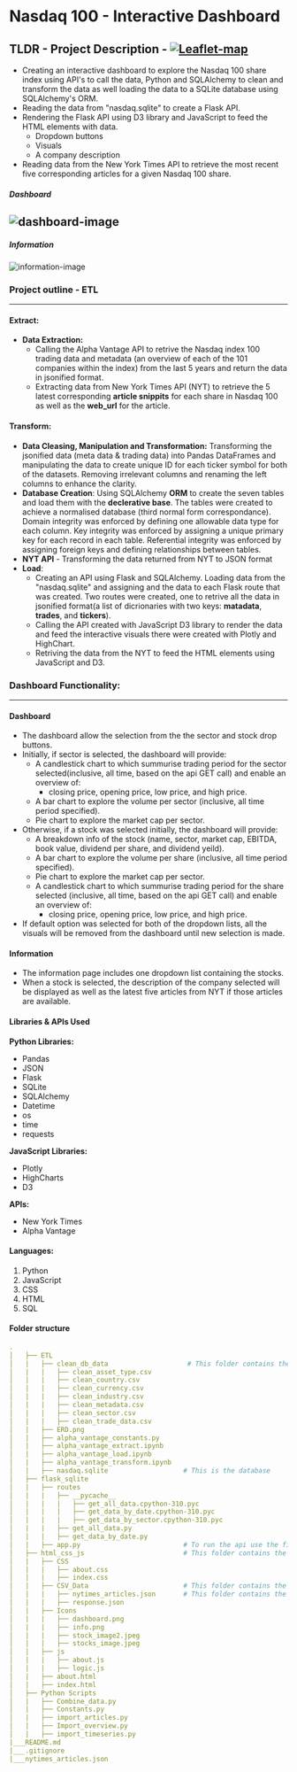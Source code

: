 # Nasdaq 100 - Interactive Dashboard
## TLDR - Project Description - [![Leaflet-map](https://img.shields.io/badge/Dashboard-Presentation-black?style=flat&logo=atandt)](https://kokolipa.github.io/leaflet-challenge/) 
* Creating an interactive dashboard to explore the Nasdaq 100 share index using API's to call the data, Python and SQLAlchemy to clean and transform the data as well loading the data to a SQLite database using SQLAlchemy's ORM.
* Reading the data from "nasdaq.sqlite" to create a Flask API.
* Rendering the Flask API using D3 library and JavaScript to feed the HTML elements with data.
    * Dropdown buttons
    * Visuals 
    * A company description
* Reading data from the New York Times API to retrieve the most recent five corresponding articles for a given Nasdaq 100 share. 

##### Dashboard
![dashboard-image](https://github.com/Kokolipa/Nasdaq_100/blob/main/Dashboard_images/dashboard.png)
----------------------------------------------------------------
##### Information
![information-image](https://github.com/Kokolipa/Nasdaq_100/blob/main/Dashboard_images/information.png)


<!-- TODO => Add the ETL Image HERE -->
### Project outline - ETL 
----------------------------------------------------------------
#### Extract: 
* **Data Extraction:** 
    * Calling the Alpha Vantage API to retrive the Nasdaq index 100 trading data and metadata (an overview of each of the 101 companies within  the index) from the last 5 years and return the data in jsonified format. 
    * Extracting data from New York Times API (NYT) to retrieve the 5 latest corresponding **article snippits** for each share in Nasdaq 100 as well as the **web_url** for the article.
#### Transform: 
* **Data Cleasing, Manipulation and Transformation:** Transforming the jsonified data (meta data & trading data) into Pandas DataFrames and manipulating the data to create unique ID for each ticker symbol for both of the datasets. Removing irrelevant columns and renaming the left columns to enhance the clarity.
* **Database Creation**: Using SQLAlchemy **ORM** to create the seven tables and load them with the **declerative base**. The tables were created to achieve a normalised database (third normal form correspondance). Domain integrity was enforced by defining one allowable data type for each column. Key integrity was enforced by assigning a unique primary key for each record in each table. Referential integrity was enforced by assigning foreign keys and defining relationships between tables. 
* **NYT API** - Transforming the data returned from NYT to JSON format
* **Load**: 
    * Creating an API using Flask and SQLAlchemy. Loading data from the "nasdaq.sqlite" and assigning and the data to each Flask route that was created. Two routes were created, one to retrive all the data in jsonified format(a list of dicrionaries with two keys: **matadata**, **trades**, and **tickers**). 
    * Calling the API created with JavaScript D3 library to render the data and feed the interactive visuals there were created with Plotly and HighChart. 
    * Retriving the data from the NYT to feed the HTML elements using JavaScript and D3. 
<!-- TODO => Add the ERD Image HERE -->

### Dashboard Functionality: 
----------------------------------------------------------------
#### Dashboard
* The dashboard allow the selection from the the sector and stock drop buttons.
* Initially, if sector is selected, the dashboard will provide:
    * A candlestick chart to which summurise trading period for the sector selected(inclusive, all time, based on the api GET call) and enable an overview of:
        * closing price, opening price, low price, and high price.
    * A bar chart to explore the volume per sector (inclusive, all time period specified).
    * Pie chart to explore the market cap per sector. 
* Otherwise, if a stock was selected initially, the dashboard will provide: 
    * A breakdown info of the stock (name, sector, market cap, EBITDA, book value, dividend per share, and dividend yeild).
    * A bar chart to explore the volume per share (inclusive, all time period specified).
    * Pie chart to explore the market cap per sector. 
    * A candlestick chart to which summurise trading period for the share selected (inclusive, all time, based on the api GET call) and enable an overview of:
        * closing price, opening price, low price, and high price.
* If default option was selected for both of the dropdown lists, all the visuals will be removed from the dashboard until new selection is made.
#### Information
* The information page includes one dropdown list containing the stocks. 
* When a stock is selected, the description of the company selected will be displayed as well as the latest five articles from NYT if those articles are available.


#### Libraries & APIs Used
**Python Libraries:**
* Pandas
* JSON
* Flask
* SQLite
* SQLAlchemy
* Datetime
* os
* time
* requests

**JavaScript Libraries:**
* Plotly
* HighCharts
* D3

**APIs:**
* New York Times
* Alpha Vantage 

#### Languages:
1. Python
2. JavaScript
3. CSS
5. HTML
6. SQL



#### Folder structure
``` yml
.
│   ├── ETL 
│   |   ├── clean_db_data                    # This folder contains the database tables
│   |   |   ├── clean_asset_type.csv
│   |   |   ├── clean_country.csv
│   |   |   ├── clean_currency.csv
│   |   |   ├── clean_industry.csv
│   |   |   ├── clean_metadata.csv
│   |   |   ├── clean_sector.csv
│   |   |   ├── clean_trade_data.csv
│   |   ├── ERD.png            
│   |   ├── alpha_vantage_constants.py             
│   |   ├── alpha_vantage_extract.ipynb             
│   |   ├── alpha_vantage_load.ipynb             
│   |   ├── alpha_vantage_transform.ipynb            
│   |   ├── nasdaq.sqlite                   # This is the database             
│   ├── flask_sqlite     
│   |   ├── routes      
│   |   |   ├── __pycache__
│   |   |   |   ├── get_all_data.cpython-310.pyc
│   |   |   |   ├── get_data_by_date.cpython-310.pyc
│   |   |   |   ├── get_data_by_sector.cpython-310.pyc
│   |   |   ├── get_all_data.py
│   |   |   ├── get_data_by_date.py 
│   |   ├── app.py                          # To run the api use the file (commend => python app.py)                      
│   ├── html_css_js                         # This folder contains the JavaScript, the CSS, and the HTML code 
│   |   ├── CSS        
│   |   |   ├── about.css
│   |   |   ├── index.css
│   |   ├── CSV_Data                        # This folder contains the CSV data for "all the data returned by the API "      
│   |   |   ├── nytimes_articles.json       # This folder contains the data extracted from the NYT API 
│   |   |   ├── response.json
│   |   ├── Icons                      
│   |   |   ├── dashboard.png
│   |   |   ├── info.png
│   |   |   ├── stock_image2.jpeg
│   |   |   ├── stocks_image.jpeg
│   |   ├── js             
│   |   |   ├── about.js
│   |   |   ├── logic.js
│   |   ├── about.html                                             
│   |   ├── index.html                                              
│   ├── Python Scripts  
│   |   ├── Combine_data.py                                             
│   |   ├── Constants.py                                            
│   |   ├── import_articles.py                                              
│   |   ├── Import_overview.py
│   |   ├── import_timeseries.py                                              
|___README.md
|___.gitignore
|___nytimes_articles.json                    
``` 